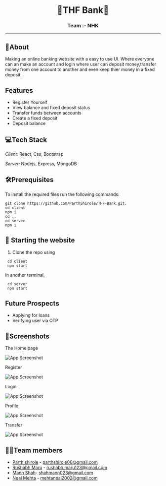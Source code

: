 <p>
<h1 align = "center" > <strong>🏦THF Bank🏦 </strong> <br>
<h3 align = "center">Team :- NHK
 <hr>
</p>

## 📝About
Making an online banking website with a easy to use UI. Where everyone can an make an account and login where user can deposit money,transfer money from one account to another and even keep thier money in a fixed deposit.

## Features
 
 - Register Yourself
 - View balance and fixed deposit status
 - Transfer funds between accounts
 - Create a fixed deposit
 - Deposit balance

## 💻Tech Stack

*Client:* React, Css, Bootstrap

*Server:* Nodejs, Express, MongoDB


##  🛠Prerequisites
To install the required files run the following commands:
```
git clone https://github.com/ParthShirole/THF-Bank.git.  
cd client           
npm i
cd ..
cd server
npm i
```
 
## 🎲 Starting the website
1. Clone the repo using 
 ```
  cd client
  npm start
 ```
 In another terminal,
 ```
  cd server
  npm start
```

## Future Prospects
 - Applying for loans
 - Verifying user via OTP

## 📸Screenshots

The Home page

![App Screenshot](https://github.com/ParthShirole/THF-Bank/blob/main/client/src/assets/Homepage.jpg)

Register

![App Screenshot](https://github.com/ParthShirole/THF-Bank/blob/main/client/src/assets/Register.jpg)

Login

![App Screenshot](https://github.com/ParthShirole/THF-Bank/blob/main/client/src/assets/Login.jpg)

Profile

![App Screenshot](https://github.com/ParthShirole/THF-Bank/blob/main/client/src/assets/Profile.jpg)

Transfer

![App Screenshot](https://github.com/ParthShirole/THF-Bank/blob/main/client/src/assets/Transfer.jpg)


## 🧑‍💻Team members
- [Parth shirole](https://github.com/ParthShirole) - parthshirole06@gmail.com
- [Rushabh Maru](https://github.com/RushabhM03) - rushabh.maru123@gmail.com
- [Mann Shah](https://github.com/sphiinxxxx)- shahmann023@gmail.com
- [Neal Mehta](https://github.com/NealMehtaa) - mehtaneal2002@gmail.com
